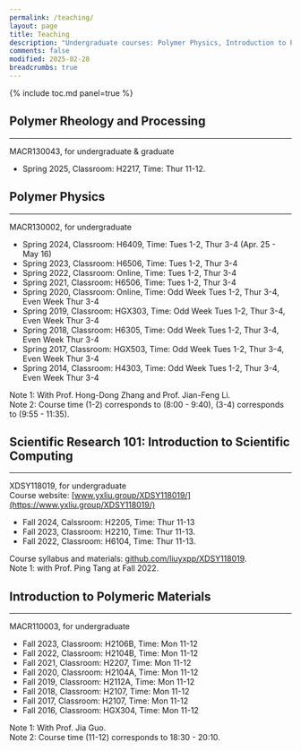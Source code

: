 ```yaml
---
permalink: /teaching/
layout: page
title: Teaching
description: "Undergraduate courses: Polymer Physics, Introduction to Polymeric Materials, Scientific Research 101: Introduction to Scientific Computing."
comments: false
modified: 2025-02-28
breadcrumbs: true
---
```


{% include toc.md panel=true %}

## Polymer Rheology and Processing
-----

MACR130043, for undergraduate & graduate

- Spring 2025, Classroom: H2217, Time: Thur 11-12.

## Polymer Physics
-----

MACR130002, for undergraduate

- Spring 2024, Classroom: H6409, Time: Tues 1-2, Thur 3-4 (Apr. 25 - May 16)
- Spring 2023, Classroom: H6506, Time: Tues 1-2, Thur 3-4
- Spring 2022, Classroom: Online, Time: Tues 1-2, Thur 3-4
- Spring 2021, Classroom: H6506, Time: Tues 1-2, Thur 3-4
- Spring 2020, Classroom: Online, Time: Odd Week Tues 1-2, Thur 3-4, Even Week Thur 3-4
- Spring 2019, Classroom: HGX303, Time: Odd Week Tues 1-2, Thur 3-4, Even Week Thur 3-4
- Spring 2018, Classroom: H6305, Time: Odd Week Tues 1-2, Thur 3-4, Even Week Thur 3-4
- Spring 2017, Classroom: HGX503, Time: Odd Week Tues 1-2, Thur 3-4, Even Week Thur 3-4
- Spring 2014, Classroom: H4303, Time: Odd Week Tues 1-2, Thur 3-4, Even Week Thur 3-4

Note 1: With Prof. Hong-Dong Zhang and Prof. Jian-Feng Li.<br>
Note 2: Course time (1-2) corresponds to (8:00 - 9:40), (3-4) corresponds to (9:55 - 11:35).

## Scientific Research 101: Introduction to Scientific Computing
-----

XDSY118019, for undergraduate<br>
Course website: [www.yxliu.group/XDSY118019/](https://www.yxliu.group/XDSY118019/)

- Fall 2024, Calssroom: H2205, Time: Thur 11-13
- Fall 2023, Classroom: H2210, Time: Thur 11-13.
- Fall 2022, Classroom: H6104, Time: Thur 11-13.

Course syllabus and materials: [github.com/liuyxpp/XDSY118019](https://github.com/liuyxpp/XDSY118019).<br>
Note 1: with Prof. Ping Tang at Fall 2022.

## Introduction to Polymeric Materials
-----

MACR110003, for undergraduate

- Fall 2023, Classroom: H2106B, Time: Mon 11-12
- Fall 2022, Classroom: H2104B, Time: Mon 11-12
- Fall 2021, Classroom: H2207, Time: Mon 11-12
- Fall 2020, Classroom: H2104A, Time: Mon 11-12
- Fall 2019, Classroom: H2112A, Time: Mon 11-12
- Fall 2018, Classroom: H2107, Time: Mon 11-12
- Fall 2017, Classroom: H2107, Time: Mon 11-12
- Fall 2016, Classroom: HGX304, Time: Mon 11-12

Note 1: With Prof. Jia Guo.<br>
Note 2: Course time (11-12) corresponds to 18:30 - 20:10.
